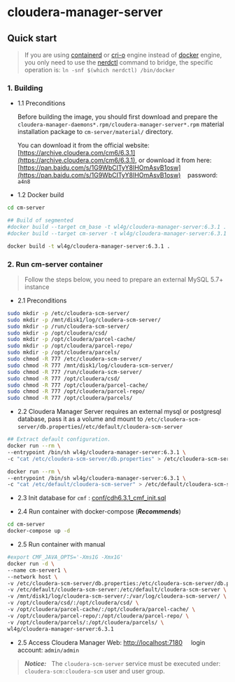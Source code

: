# cloudera-manager-server

## Quick start

> If you are using [containerd](https://github.com/containerd/containerd) or [cri-o](https://github.com/cri-o/cri-o) engine instead of [docker](https://github.com/moby/moby) engine, you only need to use the [nerdctl](https://github.com/containerd/nerdctl) command to bridge, the specific operation is: `ln -snf $(which nerdctl) /bin/docker`

### 1. Building

- 1.1 Preconditions

  Before building the image, you should first download and prepare the `cloudera-manager-daemons*.rpm/cloudera-manager-server*.rpm` material installation package to `cm-server/material/` directory.

  You can download it from the official website: [https://archive.cloudera.com/cm6/6.3.1](https://archive.cloudera.com/cm6/6.3.1), or download it from here: [https://pan.baidu.com/s/1G9WbCITyY8IHOmAsvB1osw](https://pan.baidu.com/s/1G9WbCITyY8IHOmAsvB1osw) &nbsp;&nbsp; password: &nbsp; `a4n8`

- 1.2 Docker build

```bash
cd cm-server

## Build of segmented
#docker build --target cm_base -t wl4g/cloudera-manager-server:6.3.1 .
#docker build --target cm-server -t wl4g/cloudera-manager-server:6.3.1 .

docker build -t wl4g/cloudera-manager-server:6.3.1 .
```

### 2. Run cm-server container

> Follow the steps below, you need to prepare an external MySQL 5.7+ instance

- 2.1 Preconditions

```bash
sudo mkdir -p /etc/cloudera-scm-server/
sudo mkdir -p /mnt/disk1/log/cloudera-scm-server/
sudo mkdir -p /run/cloudera-scm-server/
sudo mkdir -p /opt/cloudera/csd/
sudo mkdir -p /opt/cloudera/parcel-cache/
sudo mkdir -p /opt/cloudera/parcel-repo/
sudo mkdir -p /opt/cloudera/parcels/
sudo chmod -R 777 /etc/cloudera-scm-server/
sudo chmod -R 777 /mnt/disk1/log/cloudera-scm-server/
sudo chmod -R 777 /run/cloudera-scm-server/
sudo chmod -R 777 /opt/cloudera/csd/
sudo chmod -R 777 /opt/cloudera/parcel-cache/
sudo chmod -R 777 /opt/cloudera/parcel-repo/
sudo chmod -R 777 /opt/cloudera/parcels/
```

- 2.2 Cloudera Manager Server requires an external mysql or postgresql database, pass it as a volume and mount to `/etc/cloudera-scm-server/db.properties`/`/etc/default/cloudera-scm-server`

```bash
## Extract default configuration.
docker run --rm \
--entrypoint /bin/sh wl4g/cloudera-manager-server:6.3.1 \
-c "cat /etc/cloudera-scm-server/db.properties" > /etc/cloudera-scm-server/db.properties

docker run --rm \
--entrypoint /bin/sh wl4g/cloudera-manager-server:6.3.1 \
-c "cat /etc/default/cloudera-scm-server" > /etc/default/cloudera-scm-server
```

- 2.3 Init database for `cmf` :  [conf/cdh6.3.1_cmf_init.sql](conf/cdh6.3.1_cmf_init.sql)

- 2.4 Run container with docker-compose (***Recommends***)

```bash
cd cm-server
docker-compose up -d
```

- 2.5 Run container with manual

```bash
#export CMF_JAVA_OPTS='-Xms1G -Xmx1G'
docker run -d \
--name cm-server1 \
--network host \
-v /etc/cloudera-scm-server/db.properties:/etc/cloudera-scm-server/db.properties \
-v /etc/default/cloudera-scm-server:/etc/default/cloudera-scm-server \
-v /mnt/disk1/log/cloudera-scm-server/:/var/log/cloudera-scm-server/ \
-v /opt/cloudera/csd/:/opt/cloudera/csd/ \
-v /opt/cloudera/parcel-cache/:/opt/cloudera/parcel-cache/ \
-v /opt/cloudera/parcel-repo/:/opt/cloudera/parcel-repo/ \
-v /opt/cloudera/parcels/:/opt/cloudera/parcels/ \
wl4g/cloudera-manager-server:6.3.1
```

- 2.5 Access Cloudera Manager Web:  [http://localhost:7180](http://localhost:7180)  &nbsp;&nbsp;&nbsp; login account:  `admin/admin`

> ***Notice:*** &nbsp; The `cloudera-scm-server` service must be executed under: `cloudera-scm:cloudera-scm` user and user group.
